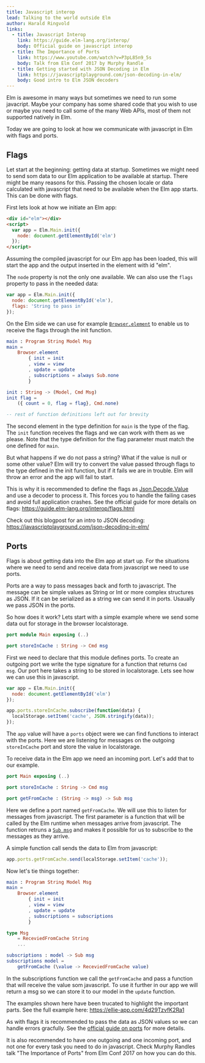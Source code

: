 ```yaml
---
title: Javascript interop
lead: Talking to the world outside Elm
author: Harald Ringvold
links:
  - title: Javascript Interop
    link: https://guide.elm-lang.org/interop/
    body: Official guide on javascript interop
  - title: The Importance of Ports
    link: https://www.youtube.com/watch?v=P3pL85n9_5s
    body: Talk from Elm Conf 2017 by Murphy Randle
  - title: Getting started with JSON Decoding in Elm
    link: https://javascriptplayground.com/json-decoding-in-elm/
    body: Good intro to Elm JSON decoders
---
```


Elm is awesome in many ways but sometimes we need to run some javacript. Maybe your company has some shared code that you wish to use or maybe you need to call some of the many Web APIs, most of them not supported natively in Elm.

Today we are going to look at how we communicate with javascript in Elm with flags and ports.

## Flags

Let start at the beginning: getting data at startup. Sometimes we might need to send som data to our Elm application to be available at startup. There might be many reasons for this. Passing the chosen locale or data calculated with javascript that need to be available when the Elm app starts. This can be done with flags.

First lets look at how we initiate an Elm app:

```html
<div id="elm"></div>
<script>
  var app = Elm.Main.init({
    node: document.getElementById('elm')
  });
</script>
```

Assuming the compiled javascript for our Elm app has been loaded, this will start the app and the output inserted in the element with id "elm".

The `node` property is not the only one available. We can also use the `flags` property to pass in the needed data:

```javascript
var app = Elm.Main.init({
  node: document.getElementById('elm'),
  flags: 'String to pass in'
});
```

On the Elm side we can use for example [`Browser.element`](https://package.elm-lang.org/packages/elm/browser/latest/Browser#element) to enable us to receive the flags through the init function.

```elm
main : Program String Model Msg
main =
    Browser.element
        { init = init
        , view = view
        , update = update
        , subscriptions = always Sub.none
        }

init : String -> (Model, Cmd Msg)
init flag =
    ({ count = 0, flag = flag}, Cmd.none)

-- rest of function definitions left out for brevity
```

The second element in the type definition for `main` is the type of the flag.
The `init` function receives the flags and we can work with them as we please. Note that the type definition for the flag parameter must match the one defined for `main`.

But what happens if we do not pass a string? What if the value is null or some other value? Elm will try to convert the value passed through flags to the type defined in the init function, but if it fails we are in trouble. Elm will throw an error and the app will fail to start.

This is why it is recommended to define the flags as [Json.Decode.Value](https://package.elm-lang.org/packages/elm/json/latest/Json-Decode#Value) and use a decoder to process it. This forces you to handle the failing cases and avoid full application crashes. See the official guide for more details on flags: https://guide.elm-lang.org/interop/flags.html

Check out this blogpost for an intro to JSON decoding: https://javascriptplayground.com/json-decoding-in-elm/

## Ports

Flags is about getting data into the Elm app at start up. For the situations where we need to send and receive data from javascript we need to use ports.

Ports are a way to pass messages back and forth to javascript. The message can be simple values as String or Int or more complex structures as JSON. If it can be serialized as a string we can send it in ports. Usaually we pass JSON in the ports.

So how does it work? Lets start with a simple example where we send some data out for storage in the browser localstorage.

```elm
port module Main exposing (..)

port storeInCache : String -> Cmd msg

```

First we need to declare that this module defines ports. To create an outgoing port we write the type signature for a function that returns `Cmd msg`. Our port here takes a string to be stored in localstorage. Lets see how we can use this in javascript.

```javascript
var app = Elm.Main.init({
  node: document.getElementById('elm')
});

app.ports.storeInCache.subscribe(function(data) {
  localStorage.setItem('cache', JSON.stringify(data));
});
```

The `app` value will have a `ports` object were we can find functions to interact with the ports. Here we are listening for messages on the outgoing `storeInCache` port and store the value in localstorage.

To receive data in the Elm app we need an incoming port. Let's add that to our example.

```elm
port Main exposing (..)

port storeInCache : String -> Cmd msg

port getFromCache : (String -> msg) -> Sub msg
```

Here we define a port named `getFromCache`. We will use this to listen for messages from javascript. The first parameter is a function that will be called by the Elm runtime when messages arrive from javascript. The function retruns a [`Sub msg`](https://package.elm-lang.org/packages/elm/core/latest/Platform-Sub) and makes it possible for us to subscribe to the messages as they arrive.

A simple function call sends the data to Elm from javascript:

```javascript
app.ports.getFromCache.send(localStorage.setItem('cache'));
```

Now let's tie things together:

```elm
main : Program String Model Msg
main =
    Browser.element
        { init = init
        , view = view
        , update = update
        , subscriptions = subscriptions
        }

type Msg
    = ReceviedFromCache String
    ...

subscriptions : model -> Sub msg
subscriptions model =
    getFromCache (\value -> ReceviedFromCache value)
```

In the subscriptions function we call the `getFromCache` and pass a function that will receive the value som javascript. To use it further in our app we will return a msg so we can store it to our model in the `update` function.

The examples shown here have been trucated to highlight the important parts. See the full example here: https://ellie-app.com/4d29TzvfK2Ra1

As with flags it is recommended to pass the data as JSON values so we can handle errors gracfully. See the [official guide on ports](https://guide.elm-lang.org/interop/ports.html) for more details.

It is also recommended to have one outgoing and one incoming port, and not one for every task you need to do in javascript. Check Murphy Randles talk "The Importance of Ports" from Elm Conf 2017 on how you can do this.
